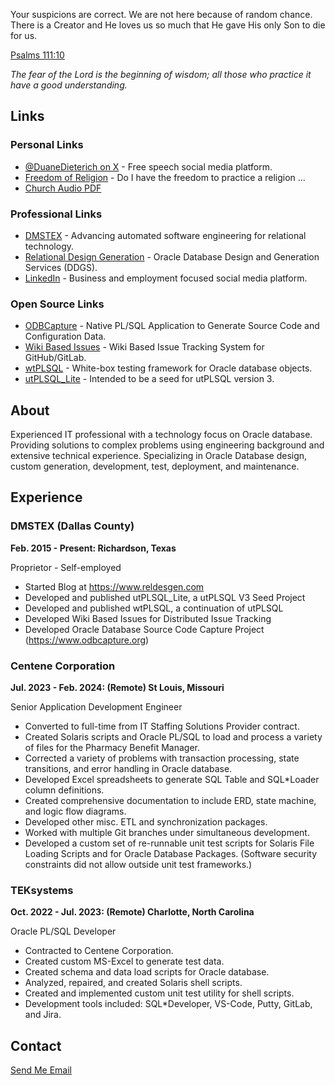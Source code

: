 
Your suspicions are correct. We are not here because of random chance. There is a Creator and He loves us so much that He gave His only Son to die for us.

[Psalms 111:10](https://www.biblegateway.com/passage/?search=Psalms+111:10&version=ESV)

*The fear of the Lord is the beginning of wisdom; all those who practice it have a good understanding.*


## Links

### Personal Links

* [@DuaneDieterich on X](https://x.com/DuaneDieterich) - Free speech social media platform.
* [Freedom of Religion](Freedom-Of-Religion.md) - Do I have the freedom to practice a religion ...
* [Church Audio PDF](Church_Audio.pdf)

### Professional Links

* [DMSTEX](https://www.dmstex.com/) - Advancing automated software engineering for relational technology.
* [Relational Design Generation](https://www.reldesgen.com/) - Oracle Database Design and Generation Services (DDGS).
* [LinkedIn](https://www.linkedin.com/in/ddieterich/) - Business and employment focused social media platform.

### Open Source Links

* [ODBCapture](https://odbcapture.org/) - Native PL/SQL Application to Generate Source Code and Configuration Data.
* [Wiki Based Issues](https://github.com/DDieterich/WikiBasedIssues) - Wiki Based Issue Tracking System for GitHub/GitLab.
* [wtPLSQL](https://wtplsql.org/) - White-box testing framework for Oracle database objects.
* [utPLSQL_Lite](https://github.com/DDieterich/utPLSQL_Lite) - Intended to be a seed for utPLSQL version 3.


## About

Experienced IT professional with a technology focus on Oracle database. Providing solutions to complex problems using engineering background and extensive technical experience. Specializing in Oracle Database design, custom generation, development, test, deployment, and maintenance.

## Experience

### DMSTEX (Dallas County)
**Feb. 2015 - Present: Richardson, Texas**

Proprietor - Self-employed
* Started Blog at https://www.reldesgen.com
* Developed and published utPLSQL_Lite, a utPLSQL V3 Seed Project
* Developed and published wtPLSQL, a continuation of utPLSQL
* Developed Wiki Based Issues for Distributed Issue Tracking
* Developed Oracle Database Source Code Capture Project (https://www.odbcapture.org)

### Centene Corporation
**Jul. 2023 - Feb. 2024: (Remote) St Louis, Missouri**

Senior Application Development Engineer
* Converted to full-time from IT Staffing Solutions Provider contract.
* Created Solaris scripts and Oracle PL/SQL to load and process a variety of files for the Pharmacy Benefit Manager.
* Corrected a variety of problems with transaction processing, state transitions, and error handling in Oracle database.
* Developed Excel spreadsheets to generate SQL Table and SQL\*Loader column definitions.
* Created comprehensive documentation to include ERD, state machine, and logic flow diagrams.
* Developed other misc. ETL and synchronization packages.
* Worked with multiple Git branches under simultaneous development.
* Developed a custom set of re-runnable unit test scripts for Solaris File Loading Scripts and for Oracle Database Packages. (Software security constraints did not allow outside unit test frameworks.)

### TEKsystems
**Oct. 2022 - Jul. 2023: (Remote) Charlotte, North Carolina**

Oracle PL/SQL Developer
* Contracted to Centene Corporation.
* Created custom MS-Excel to generate test data.
* Created schema and data load scripts for Oracle database.
* Analyzed, repaired, and created Solaris shell scripts.
* Created and implemented custom unit test utility for shell scripts.
* Development tools included: SQL\*Developer, VS-Code, Putty, GitLab, and Jira.


## Contact

<a href="mailto:mail@duanedieterich.com">Send Me Email</a>
